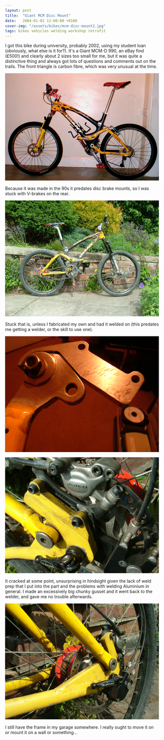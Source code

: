 ```yaml
---
layout: post
title:  "Giant MCM Disc Mount"
date:   2004-01-01 12:00:00 +0100
cover-img: "/assets/bikes/mcm-disc-mount2.jpg"
tags: bikes vehicles welding workshop retrofit
---
```

I got this bike during university, probably 2002, using my student loan (obviously, what else is it for?). It's a Giant MCM-D 990, an eBay find (£500!) and clearly about 2 sizes too small for me, but it was quite a distinctive thing and always got lots of questions and comments out on the trails. The front triangle is carbon fibre, which was very unusual at the time.

![Giant MCM-D 990](/assets/bikes/mcm-early.jpg)

Because it was made in the 90s it predates disc brake mounts, so I was stuck with V-brakes on the rear. 

![Giant MCM-D 990](/assets/bikes/mcm.jpg)

Stuck that is, unless I fabricated my own and had it welded on (this predates me getting a welder, or the skill to use one).

![Disc Mount](/assets/bikes/mcm-disc-mount-preweld.jpg)

![Disc Mount](/assets/bikes/mcm-disc-mount1.jpg)

It cracked at some point, unsurprising in hindsight given the lack of weld prep that I put into the part and the problems with welding Aluminium in general. I made an excessively big chunky gusset and it went back to the welder, and gave me no trouble afterwards.

![Disc Mount](/assets/bikes/mcm-disc-mount2.jpg)

I still have the frame in my garage somewhere. I really ought to move it on or mount it on a wall or something...
